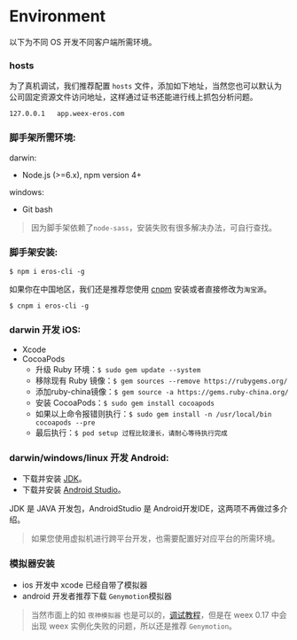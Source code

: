 # Environment
以下为不同 OS 开发不同客户端所需环境。

### hosts
为了真机调试，我们推荐配置 `hosts` 文件，添加如下地址，当然您也可以默认为公司固定资源文件访问地址，这样通过证书还能进行线上抓包分析问题。
```
127.0.0.1   app.weex-eros.com
```
### 脚手架所需环境:
darwin: 
* Node.js (>=6.x), npm version 4+ 

windows: 
* Git bash 

> 因为脚手架依赖了`node-sass`，安装失败有很多解决办法，可自行查找。

### 脚手架安装:
```
$ npm i eros-cli -g
```
如果你在中国地区，我们还是推荐您使用 [cnpm](https://npm.taobao.org/) 安装或者直接修改为`淘宝源`。
```
$ cnpm i eros-cli -g 
```
### darwin 开发 iOS:
* Xcode
* CocoaPods
    * 升级 Ruby 环境：`$ sudo gem update --system`
    * 移除现有 Ruby 镜像：`$ gem sources --remove https://rubygems.org/`
    * 添加ruby-china镜像：`$ gem source -a https://gems.ruby-china.org/`
    * 安装 CocoaPods：`$ sudo gem install cocoapods`
    * 如果以上命令报错则执行：`$ sudo gem install -n /usr/local/bin cocoapods --pre`
    * 最后执行：`$ pod setup 过程比较漫长，请耐心等待执行完成`

### darwin/windows/linux 开发 Android:
* 下载并安装 [JDK](http://www.oracle.com/technetwork/java/javase/downloads/jdk8-downloads-2133151.html)。
* 下载并安装 [Android Studio](https://developer.android.google.cn/studio/index.html)。

JDK 是 JAVA 开发包，AndroidStudio 是 Android开发IDE，这两项不再做过多介绍。

> 如果您使用虚拟机进行跨平台开发，也需要配置好对应平台的所需环境。

### 模拟器安装
* ios 开发中 xcode 已经自带了模拟器
* android 开发者推荐下载 `Genymotion`模拟器

>当然市面上的如 `夜神模拟器` 也是可以的，[调试教程](http://blog.csdn.net/qq_34653571/article/details/53007044?locationNum=14&fps=1)，但是在 weex 0.17 中会出现 weex 实例化失败的问题，所以还是推荐 `Genymotion`。
